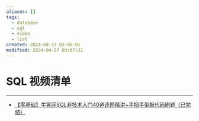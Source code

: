 ```yaml
---
aliases: []
tags:
  - database
  - sql
  - video
  - list
created: 2024-04-27 03:06:01
modified: 2024-04-27 03:07:31
---
```


# SQL 视频清单

---

* [【零基础】牛客网SQL非技术入门40道逐题精讲+手把手带敲代码刷题（已完结）](https://www.bilibili.com/video/BV1Zx421U7qZ)